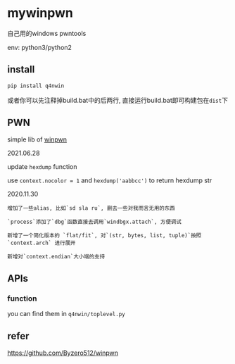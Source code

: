 # mywinpwn

自己用的windows pwntools

env: python3/python2

## install

```bash
pip install q4nwin
```

或者你可以先注释掉build.bat中的后两行, 直接运行build.bat即可构建包在`dist`下

## PWN

simple lib of [winpwn](https://github.com/Byzero512/winpwn)

2021.06.28

update `hexdump` function

use `context.nocolor = 1` and `hexdump('aabbcc')` to return hexdump str

2020.11.30
    
    增加了一些alias, 比如`sd sla ru`, 删去一些对我而言无用的东西

    `process`添加了`dbg`函数直接去调用`windbgx.attach`, 方便调试

    新增了一个简化版本的 `flat/fit`, 对`(str, bytes, list, tuple)`按照 `context.arch` 进行展开

    新增对`context.endian`大小端的支持


## APIs

### function 

you can find them in `q4nwin/toplevel.py`


## refer

https://github.com/Byzero512/winpwn
